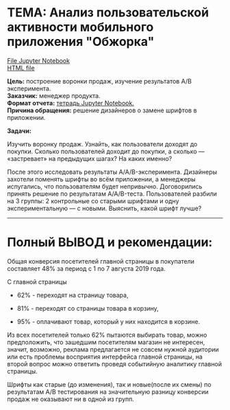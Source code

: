 # **ТЕМА: Анализ пользовательской активности мобильного приложения "Обжорка"**
[File Jupyter Notebook](https://github.com/IGOR-M97/Portfolio/blob/main/App%20%22Obzhorka%22/Analysis_of_user_activity.ipynb)  
[HTML file](https://drive.google.com/file/d/1LgUGfdJhV3gPQs7Zpd-wfbnHkkZy6bF1/view)

**Цель:** построение воронки продаж, изучение результатов А/В эксперимента.  
**Заказчик:** менеджер продукта.  
**Формат отчета:** [тетрадь Jupyter Notebook.](https://github.com/IGOR-M97/Portfolio/blob/main/App%20%22Obzhorka%22/Analysis_of_user_activity.ipynb)  
**Причина обращения:** решение дизайнеров о замене шрифтов в приложении.

**Задачи:**
    
Изучить воронку продаж. Узнайть, как пользователи доходят до покупки. Сколько пользователей доходит до покупки, а сколько — «застревает» на предыдущих шагах? На каких именно?

После этого исследовать результаты A/A/B-эксперимента. Дизайнеры захотели поменять шрифты во всём приложении, а менеджеры испугались, что пользователям будет непривычно. Договорились принять решение по результатам A/A/B-теста. Пользователей разбили на 3 группы: 2 контрольные со старыми шрифтами и одну экспериментальную — с новыми. Выяснить, какой шрифт лучше?

***

# **Полный ВЫВОД и рекомендации:**

Общая конверсия посетителей главной страницы в покупатели составляет 48% за период с 1 по 7 августа 2019 года.

  С главной страницы

  - 62% - переходят на страницу товара,

  - 81% - переходят со страницы товара в корзину,

  - 95% - оплачивают товар, который у них находится в корзине.

Из всех посетителей только 62% пытаются выбирать товар, можно предположить, что зашедшим посетителям магазин не интересен, значит, возможно, реклама предлагается не совсем нужной аудитории или есть проблемы восприятия интерфейса главной страницы, на второй вопрос можно ответить проведя событийную аналитику главной страницы.

Шрифты как старые (до изменения), так и новые(после их смены) по результатам А/В тестирования на значительную разницу конверсии продаж не оказывают ни в одной из групп.
